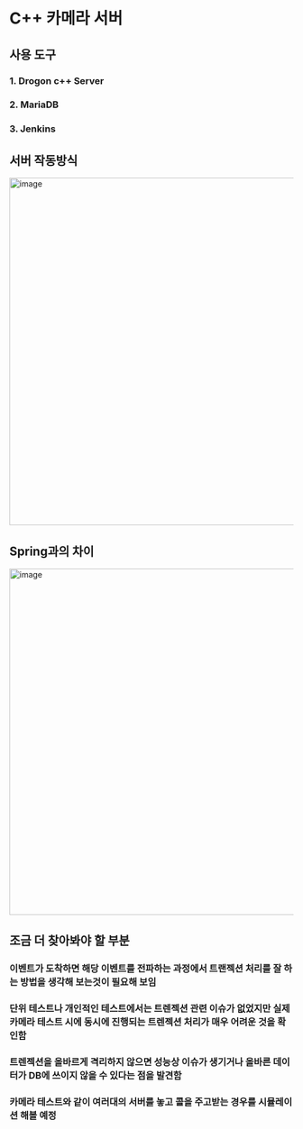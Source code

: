 # C++ 카메라 서버

## 사용 도구

### 1. Drogon c++ Server
### 2. MariaDB
### 3. Jenkins




## 서버 작동방식
<img width="617" alt="image" src="https://github.com/user-attachments/assets/7d1f2914-05b0-42c8-947e-76a294b7e80d" />



## Spring과의 차이


<img width="615" alt="image" src="https://github.com/user-attachments/assets/32139e27-939b-4d29-93d1-e07c174f692b" />


## 조금 더 찾아봐야 할 부분

### 이벤트가 도착하면 해당 이벤트를 전파하는 과정에서 트랜젝션 처리를 잘 하는 방법을 생각해 보는것이 필요해 보임
### 단위 테스트나 개인적인 테스트에서는 트렌젝션 관련 이슈가 없었지만 실제 카메라 테스트 시에 동시에 진행되는 트렌젝션 처리가 매우 어려운 것을 확인함
### 트렌젝션을 올바르게 격리하지 않으면 성능상 이슈가 생기거나 올바른 데이터가 DB에 쓰이지 않을 수 있다는 점을 발견함
### 카메라 테스트와 같이 여러대의 서버를 놓고 콜을 주고받는 경우를 시뮬레이션 해볼 예정
